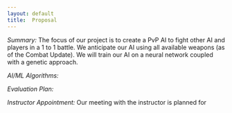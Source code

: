 ```yaml
---
layout:	default
title:	Proposal
---
```


_Summary:_
	The focus of our project is to create a PvP AI to fight other AI and players in a 1 to 1 battle. We anticipate our AI using all available weapons (as of the Combat Update). We will train our AI on a neural network coupled with a genetic approach. 

_AI/ML Algorithms:_
	


_Evaluation Plan:_
	
  
_Instructor Appointment:_
	Our meeting with the instructor is planned for 
